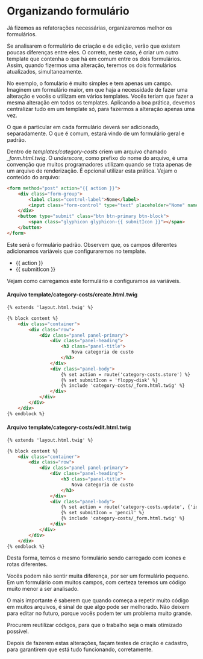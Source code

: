 # Organizando formulário

Já fizemos as refatorações necessárias, organizaremos melhor os formulários.

Se analisarem o formulário de criação e de edição, verão que existem poucas diferenças entre eles. O correto, neste caso, é criar um outro template que contenha o que há em comum entre os dois formulários. Assim, quando fizermos uma alteração, teremos os dois formulários atualizados, simultaneamente.

No exemplo, o fomulário é muito simples e tem apenas um campo. Imaginem um formulário maior, em que haja a necessidade de fazer uma alteração e vocês o utilizam em vários templates. Vocês teriam que fazer a mesma alteração em todos os templates. Aplicando a boa prática, devemos centralizar tudo em um template só, para fazermos a alteração apenas uma vez.

O que é particular em cada formulário deverá ser adicionado, separadamente. O que é comum, estará vindo de um formulário geral e padrão.

Dentro de *templates/category-costs* criem um arquivo chamado *_form.html.twig*. O _underscore_, como prefixo do nome do arquivo, é uma convenção que muitos programadores utilizam quando se trata apenas de um arquivo de renderização. É opcional utilizar esta prática. Vejam o conteúdo do arquivo:

```html
<form method="post" action="{{ action }}">    
    <div class="form-group">
        <label class="control-label">Nome</label>
        <input class="form-control" type="text" placeholder="Nome" name="name" value="{{ category.name }}">
    </div>
    <button type="submit" class="btn btn-primary btn-block">
        <span class="glyphicon glyphicon-{{ submitIcon }}"></span>
    </button>
</form>
```

Este será o formulário padrão. Observem que, os campos diferentes adicionamos variáveis que configuraremos no template.

* {{ action }}
* {{ submitIcon }}

Vejam como carregamos este formulário e configuramos as variáveis.

#### Arquivo template/category-costs/create.html.twig

```html
{% extends 'layout.html.twig' %}

{% block content %}
    <div class="container">
        <div class="row">
            <div class="panel panel-primary">
                <div class="panel-heading">
                    <h3 class="panel-title">
                        Nova categoria de custo
                    </h3>
                </div>
                <div class="panel-body">
                    {% set action = route('category-costs.store') %}
                    {% set submitIcon = 'floppy-disk' %}
                    {% include 'category-costs/_form.html.twig' %}
                </div>
            </div>
        </div>
    </div>
{% endblock %}
```

#### Arquivo template/category-costs/edit.html.twig

```html
{% extends 'layout.html.twig' %}

{% block content %}
    <div class="container">
        <div class="row">
            <div class="panel panel-primary">
                <div class="panel-heading">
                    <h3 class="panel-title">
                        Nova categoria de custo
                    </h3>
                </div>
                <div class="panel-body">
                    {% set action = route('category-costs.update', {'id': category.id}) %}
                    {% set submitIcon = 'pencil' %}
                    {% include 'category-costs/_form.html.twig' %}
                </div>
            </div>
        </div>
    </div>
{% endblock %}
```

Desta forma, temos o mesmo formulário sendo carregado com ícones e rotas diferentes.

Vocês podem não sentir muita diferença, por ser um formulário pequeno. Em um formulário com muitos campos, com certeza teremos um código muito menor a ser analisado.

O mais importante é saberem que quando começa a repetir muito código em muitos arquivos, é sinal de que algo pode ser melhorado. Não deixem para editar no futuro, porque vocês podem ter um problema muito grande.

Procurem reutilizar códigos, para que o trabalho seja o mais otimizado possível.

Depois de fazerem estas alterações, façam testes de criação e cadastro, para garantirem que está tudo funcionando, corretamente.